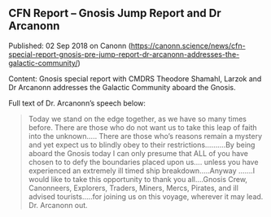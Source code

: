 ## CFN Report &#8211; Gnosis Jump Report and Dr Arcanonn

Published: 02 Sep 2018 on Canonn (https://canonn.science/news/cfn-special-report-gnosis-pre-jump-report-dr-arcanonn-addresses-the-galactic-community/)

Content: Gnosis special report with CMDRS Theodore Shamahl, Larzok and Dr Arcanonn addresses the Galactic Community aboard the Gnosis.

Full text of Dr. Arcanonn’s speech below:

> 
> Today we stand on the edge together, as we have so many times before. There are those who do not want us to take this leap of faith into the unknown….. There are those who’s reasons remain a mystery and yet expect us to blindly obey to their restrictions……….By being aboard the Gnosis today I can only presume that ALL of you have chosen to to defy the boundaries placed upon us…. unless you have experienced an extremely ill timed ship breakdown…..Anyway …….I would like to take this opportunity to thank you all….Gnosis Crew, Canonneers, Explorers, Traders, Miners, Mercs, Pirates, and ill advised tourists…..for joining us on this voyage, wherever it may lead. Dr. Arcanonn out.